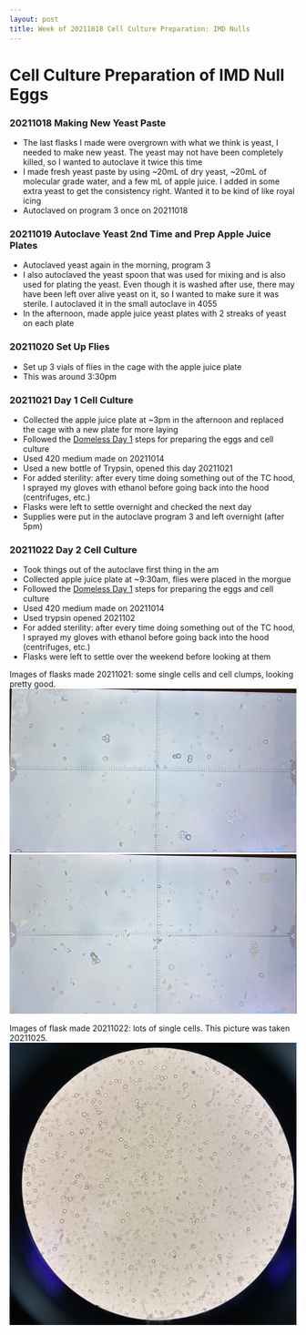 ```yaml
---
layout: post
title: Week of 20211018 Cell Culture Preparation: IMD Nulls
---
```


# Cell Culture Preparation of IMD Null Eggs

### 20211018 Making New Yeast Paste

- The last flasks I made were overgrown with what we think is yeast, I needed to make new yeast. The yeast may not have been completely killed, so I wanted to autoclave it twice this time
- I made fresh yeast paste by using ~20mL of dry yeast, ~20mL of molecular grade water, and a few mL of apple juice. I added in some extra yeast to get the consistency right. Wanted it to be kind of like royal icing
- Autoclaved on program 3 once on 20211018

### 20211019 Autoclave Yeast 2nd Time and Prep Apple Juice Plates

- Autoclaved yeast again in the morning, program 3
- I also autoclaved the yeast spoon that was used for mixing and is also used for plating the yeast. Even though it is washed after use, there may have been left over alive yeast on it, so I wanted to make sure it was sterile. I autoclaved it in the small autoclave in 4055
- In the afternoon, made apple juice yeast plates with 2 streaks of yeast on each plate

### 20211020 Set Up Flies

- Set up 3 vials of flies in the cage with the apple juice plate
- This was around 3:30pm

### 20211021 Day 1 Cell Culture
- Collected the apple juice plate at ~3pm in the afternoon and replaced the cage with a new plate for more laying
- Followed the [Domeless Day 1](https://meschedl.github.io/Unckless-Lab-Notebook-Maggie/2021/10/12/domeless-cell-culture-1.html) steps for preparing the eggs and cell culture
- Used 420 medium made on 20211014
- Used a new bottle of Trypsin, opened this day 20211021
- For added sterility: after every time doing something out of the TC hood, I sprayed my gloves with ethanol before going back into the hood (centrifuges, etc.)
- Flasks were left to settle overnight and checked the next day
- Supplies were put in the autoclave program 3 and left overnight (after 5pm)


### 20211022 Day 2 Cell Culture
- Took things out of the autoclave first thing in the am
- Collected apple juice plate at ~9:30am, flies were placed in the morgue
-  Followed the [Domeless Day 1](https://meschedl.github.io/Unckless-Lab-Notebook-Maggie/2021/10/12/domeless-cell-culture-1.html) steps for preparing the eggs and cell culture
- Used 420 medium made on 20211014
- Used trypsin opened 2021102
- For added sterility: after every time doing something out of the TC hood, I sprayed my gloves with ethanol before going back into the hood (centrifuges, etc.)
- Flasks were left to settle over the weekend before looking at them

Images of flasks made 20211021: some single cells and cell clumps, looking pretty good.
![](https://raw.githubusercontent.com/meschedl/Unckless-Lab-Notebook-Maggie/master/images/20211021-IMDnull-cc-2.jpeg)
![](https://raw.githubusercontent.com/meschedl/Unckless-Lab-Notebook-Maggie/master/images/20211021-IMDnull-cc-1.jpeg)

Images of flask made 20211022: lots of single cells. This picture was taken 20211025.
![](https://raw.githubusercontent.com/meschedl/Unckless-Lab-Notebook-Maggie/master/images/20211022-IMDnull-cc-day3.jpeg)
